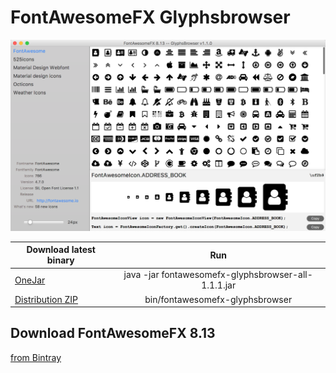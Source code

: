# FontAwesomeFX Glyphsbrowser

![](images/fontawesomefx-glyphsbrowser-1.1.0.png)


| Download latest binary       | Run           |
| ------------- |:-------------:| 
|[OneJar](http://jensd.de/apps/fontawesomefx-glyphsbrowser/fontawesomefx-glyphsbrowser-all-1.1.1)|java -jar fontawesomefx-glyphsbrowser-all-1.1.1.jar|
|[Distribution ZIP](http://jensd.de/apps/fontawesomefx-glyphsbrowser/fontawesomefx-glyphsbrowser-1.1.1.zip)|bin/fontawesomefx-glyphsbrowser|

## Download FontAwesomeFX 8.13
[from Bintray](https://bintray.com/jerady/maven/FontAwesomeFX/8.13/view)